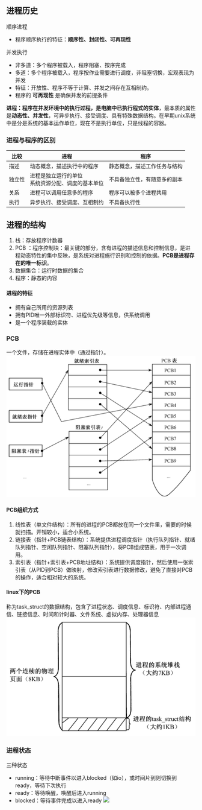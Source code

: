 ## 进程历史
顺序进程
- 程序顺序执行的特征：**顺序性、封闭性、可再现性**

并发执行
- 非多道：多个程序被载入，程序阻塞、按序完成
- 多道：多个程序被载入，程序按作业需要进行调度，非阻塞切换，宏观表现为并发
- 特征：开放性、程序不等于计算、并发之间存在互相制约。
- 程序的 **可再现性** 是确保并发的前提条件

**进程：程序在并发环境中的执行过程，是电脑中已执行程式的实体**，最本质的属性是**动态性、并发性**，可异步执行、接受调度、具有特殊数据结构。在早期unix系统中是分是系统的基本运作单位，现在不是执行单位，只是线程的容器。


### 进程与程序的区别

|比较|进程|程序|
|--|--|--|
|描述|动态概念，描述执行中的程序|静态概念，描述工作任务与结构|
|独立性|进程是独立运行的单位<br />系统资源分配、调度的基本单位|不具备独立性，有随意多的副本|
|关系|进程可以调用任意多的程序|程序可以被多个进程共用|
|执行|异步执行、接受调度、互相制约|不具备执行性|

## 进程的结构
1. <codepub>栈</codepub>：存放程序计数器
2. <codepub> PCB </codepub>：程序控制块：最关键的部分，含有进程的描述信息和控制信息，是进程动态特性的集中反映，是系统对进程施行识别和控制的依据。**PCB是进程存在的唯一标识**。
3. <codepub>数据集合</codepub>：运行时数据的集合
4. <codepub>程序</codepub>：静态的内容

#### 进程的特征
  - 拥有自己所用的资源列表
  - 拥有PID唯一外部标识符、进程优先级等信息，供系统调用
  - 是一个程序装载的实体
  
### PCB
一个文件，存储在进程实体中（通过指针）。
![](./.src/pic/image3.png)

#### PCB组织方式
1. <codepub>线性表（单文件结构）</codepub>：所有的进程的PCB都放在同一个文件里，需要的时候就扫描。开销较小，适合小系统。
2. <codepub>链接表（指针+PCB链表结构）</codepub>：系统提供进程调度指针（执行队列指针、就绪队列指针、空闲队列指针、阻塞队列指针），将PCB组成链表，用于一次调用。
3. <codepub>索引表（指针+索引表+PCB地址结构）</codepub>：系统提供调度指针，然后使用一张索引表（从PID到PCB）做映射，修改索引表进行数据修改，避免了直接对PCB的操作，适合相对较大的系统。


#### linux下的PCB
称为task_struct的数据结构，包含了进程状态、调度信息、标识符、内部进程通信、链接信息、时间和计时器、文件系统、虚拟内存、处理器信息
![](./.src/pic/image4.png)

### 进程状态
三种状态
- <codepub>running</codepub>：等待中断事件以进入blocked（如io），或时间片到则切换到ready，等待下次执行
- <codepub>ready</codepub>：等待唤醒，唤醒后进入running
- <codepub>blocked</codepub>：等待事件完成以进入ready
![](https://images2015.cnblogs.com/blog/406535/201706/406535-20170627155218430-919824019.png)